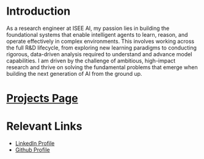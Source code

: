 # Introduction

As a research engineer at ISEE AI, my passion lies in building the foundational systems that enable intelligent agents to learn, reason, and operate effectively in complex environments. This involves working across the full R&D lifecycle, from exploring new learning paradigms to conducting rigorous, data-driven analysis required to understand and advance model capabilities. I am driven by the challenge of ambitious, high-impact research and thrive on solving the fundamental problems that emerge when building the next generation of AI from the ground up.

# [Projects Page](/pages/projects.md)

# Relevant Links
- [LinkedIn Profile](https://www.linkedin.com/in/fengxiang1/)
- [Github Profile](https://github.com/jasonxiang1)
